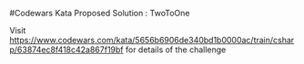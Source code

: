 #Codewars Kata Proposed Solution : TwoToOne

Visit https://www.codewars.com/kata/5656b6906de340bd1b0000ac/train/csharp/63874ec8f418c42a867f19bf for details of the challenge
